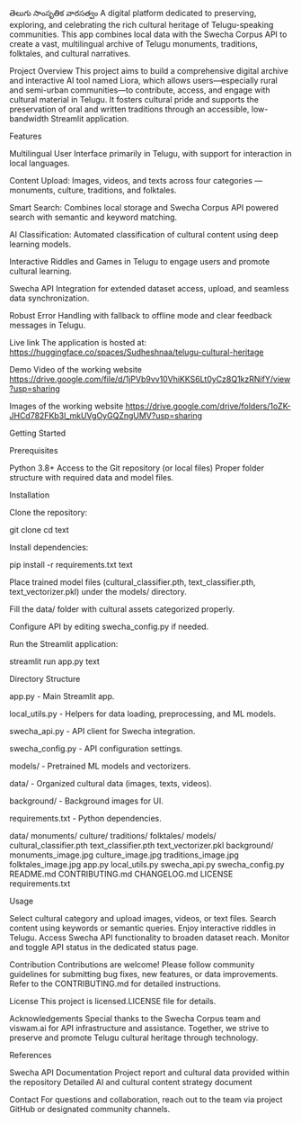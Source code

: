 తెలుగు సాంసృతిక వారసత్వం
A digital platform dedicated to preserving, exploring, and celebrating the rich cultural heritage of Telugu-speaking communities. This app combines local data with the Swecha Corpus API to create a vast, multilingual archive of Telugu monuments, traditions, folktales, and cultural narratives.


Project Overview
This project aims to build a comprehensive digital archive and interactive AI tool named Liora, which allows users—especially rural and semi-urban communities—to contribute, access, and engage with cultural material in Telugu. It fosters cultural pride and supports the preservation of oral and written traditions through an accessible, low-bandwidth Streamlit application.


Features


Multilingual User Interface primarily in Telugu, with support for interaction in local languages.

Content Upload: Images, videos, and texts across four categories — monuments, culture, traditions, and folktales.

Smart Search: Combines local storage and Swecha Corpus API powered search with semantic and keyword matching.

AI Classification: Automated classification of cultural content using deep learning models.

Interactive Riddles and Games in Telugu to engage users and promote cultural learning.

Swecha API Integration for extended dataset access, upload, and seamless data synchronization.

Robust Error Handling with fallback to offline mode and clear feedback messages in Telugu.



Live link
The application is hosted at:
https://huggingface.co/spaces/Sudheshnaa/telugu-cultural-heritage

Demo Video of the working website
https://drive.google.com/file/d/1jPVb9vv10VhiKKS6Lt0yCz8Q1kzRNifY/view?usp=sharing

Images of the working website
https://drive.google.com/drive/folders/1oZK-JHCd782FKb3l_mkUVgOyGQZngUMV?usp=sharing

Getting Started

Prerequisites

Python 3.8+
Access to the Git repository (or local files)
Proper folder structure with required data and model files.


Installation

Clone the repository:

git clone 
cd 
text

Install dependencies:

pip install -r requirements.txt
text


Place trained model files (cultural_classifier.pth, text_classifier.pth, text_vectorizer.pkl) under the models/ directory.


Fill the data/ folder with cultural assets categorized properly.


Configure API by editing swecha_config.py if needed.


Run the Streamlit application:


streamlit run app.py
text


Directory Structure


app.py - Main Streamlit app.

local_utils.py - Helpers for data loading, preprocessing, and ML models.

swecha_api.py - API client for Swecha integration.

swecha_config.py - API configuration settings.

models/ - Pretrained ML models and vectorizers.

data/ - Organized cultural data (images, texts, videos).

background/ - Background images for UI.

requirements.txt - Python dependencies.

data/
monuments/
culture/
traditions/
folktales/
models/
cultural_classifier.pth
text_classifier.pth
text_vectorizer.pkl
background/
monuments_image.jpg
culture_image.jpg
traditions_image.jpg
folktales_image.jpg
app.py
local_utils.py
swecha_api.py
swecha_config.py
README.md
CONTRIBUTING.md
CHANGELOG.md
LICENSE
requirements.txt


Usage

Select cultural category and upload images, videos, or text files.
Search content using keywords or semantic queries.
Enjoy interactive riddles in Telugu.
Access Swecha API functionality to broaden dataset reach.
Monitor and toggle API status in the dedicated status page.



Contribution
Contributions are welcome! Please follow community guidelines for submitting bug fixes, new features, or data improvements. Refer to the CONTRIBUTING.md for detailed instructions.


License
This project is licensed.LICENSE file for details.


Acknowledgements
Special thanks to the Swecha Corpus team and viswam.ai for API infrastructure and assistance. Together, we strive to preserve and promote Telugu cultural heritage through technology.


References

Swecha API Documentation
Project report and cultural data provided within the repository
Detailed AI and cultural content strategy document



Contact
For questions and collaboration, reach out to the team via project GitHub or designated community channels.
